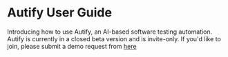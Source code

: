 # Autify User Guide

Introducing how to use Autify, an AI-based software testing automation. Autify is currently in a closed beta version and is invite-only. If you'd like to join, please submit a demo request from [ here ](https://autify.com/ja/#requestdemo)
